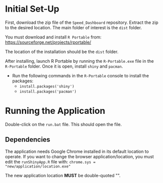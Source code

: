 # Initial Set-Up

First, download the zip file of the `Speed_Dashboard` repository.
Extract the zip to the desired location. The main folder of interest is the `dist` folder.

You must download and install `R Portable` from:
	https://sourceforge.net/projects/rportable/

The location of the installation should be the `dist` folder. 

After installing, launch R Portable by running the `R-Portable.exe` file in the `R-Portable` folder. Once it is open, install `shiny` and `pacman`.
* Run the following commands in the `R-Portable` console to install the packages:
	* `install.packages('shiny')`
	* `install.packages('pacman')`

# Running the Application

Double-click on the `run.bat` file. This should open the file. 

## Dependencies

The application needs Google Chrome installed in its default location to operate. 
If you want to change the browser application/location, you must edit the `runShinyApp.R`
file with:
	`chrome.sys = "new/application/location.exe"`

The new application location **MUST** be double-quoted "".
